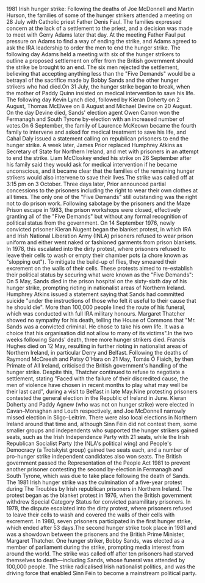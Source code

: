 1981 Irish hunger strike: Following the deaths of Joe McDonnell and Martin Hurson, the families of some of the hunger strikers attended a meeting on 28 July with Catholic priest Father Denis Faul. The families expressed concern at the lack of a settlement to the priest, and a decision was made to meet with Gerry Adams later that day. At the meeting Father Faul put pressure on Adams to find a way of ending the strike, and Adams agreed to ask the IRA leadership to order the men to end the hunger strike. The following day Adams held a meeting with six of the hunger strikers to outline a proposed settlement on offer from the British government should the strike be brought to an end. The six men rejected the settlement, believing that accepting anything less than the "Five Demands" would be a betrayal of the sacrifice made by Bobby Sands and the other hunger strikers who had died.On 31 July, the hunger strike began to break, when the mother of Paddy Quinn insisted on medical intervention to save his life. The following day Kevin Lynch died, followed by Kieran Doherty on 2 August, Thomas McElwee on 8 August and Michael Devine on 20 August. On the day Devine died, Sands' election agent Owen Carron won the Fermanagh and South Tyrone by-election with an increased number of votes.On 6 September, the family of Laurence McKeown became the fourth family to intervene and asked for medical treatment to save his life, and Cahal Daly issued a statement calling on republican prisoners to end the hunger strike. A week later, James Prior replaced Humphrey Atkins as Secretary of State for Northern Ireland, and met with prisoners in an attempt to end the strike. Liam McCloskey ended his strike on 26 September after his family said they would ask for medical intervention if he became unconscious, and it became clear that the families of the remaining hunger strikers would also intervene to save their lives.The strike was called off at 3:15 pm on 3 October. Three days later, Prior announced partial concessions to the prisoners including the right to wear their own clothes at all times. The only one of the "Five Demands" still outstanding was the right not to do prison work. Following sabotage by the prisoners and the Maze Prison escape in 1983, the prison workshops were closed, effectively granting all of the "Five Demands" but without any formal recognition of political status from the government. On 14 September 1976, newly convicted prisoner Kieran Nugent began the blanket protest, in which IRA and Irish National Liberation Army (INLA) prisoners refused to wear prison uniform and either went naked or fashioned garments from prison blankets. In 1978, this escalated into the dirty protest, where prisoners refused to leave their cells to wash or empty their chamber pots (a chore known as "slopping out"). To mitigate the build-up of flies, they smeared their excrement on the walls of their cells. These protests aimed to re-establish their political status by securing what were known as the "Five Demands": On 5 May, Sands died in the prison hospital on the sixty-sixth day of his hunger strike, prompting rioting in nationalist areas of Northern Ireland. Humphrey Atkins issued a statement saying that Sands had committed suicide "under the instructions of those who felt it useful to their cause that he should die". More than 100,000 people lined the route of his funeral, which was conducted with full IRA military honours. Margaret Thatcher showed no sympathy for his death, telling the House of Commons that "Mr. Sands was a convicted criminal. He chose to take his own life. It was a choice that his organisation did not allow to many of its victims".In the two weeks following Sands' death, three more hunger strikers died. Francis Hughes died on 12 May, resulting in further rioting in nationalist areas of Northern Ireland, in particular Derry and Belfast. Following the deaths of Raymond McCreesh and Patsy O'Hara on 21 May, Tomás Ó Fiaich, by then Primate of All Ireland, criticised the British government's handling of the hunger strike. Despite this, Thatcher continued to refuse to negotiate a settlement, stating "Faced with the failure of their discredited cause, the men of violence have chosen in recent months to play what may well be their last card", during a visit to Belfast in late May.Nine protesting prisoners contested the general election in the Republic of Ireland in June. Kieran Doherty and Paddy Agnew (who was not on hunger strike) were elected in Cavan–Monaghan and Louth respectively, and Joe McDonnell narrowly missed election in Sligo–Leitrim. There were also local elections in Northern Ireland around that time and, although Sinn Féin did not contest them, some smaller groups and independents who supported the hunger strikers gained seats, such as the Irish Independence Party with 21 seats, while the Irish Republican Socialist Party (the INLA's political wing) and People's Democracy (a Trotskyist group) gained two seats each, and a number of pro-hunger strike independent candidates also won seats. The British government passed the Representation of the People Act 1981 to prevent another prisoner contesting the second by-election in Fermanagh and South Tyrone, which was due to take place following the death of Sands. The 1981 Irish hunger strike was the culmination of a five-year protest during The Troubles by Irish republican prisoners in Northern Ireland. The protest began as the blanket protest in 1976, when the British government withdrew Special Category Status for convicted paramilitary prisoners. In 1978, the dispute escalated into the dirty protest, where prisoners refused to leave their cells to wash and covered the walls of their cells with excrement. In 1980, seven prisoners participated in the first hunger strike, which ended after 53 days.The second hunger strike took place in 1981 and was a showdown between the prisoners and the British Prime Minister, Margaret Thatcher. One hunger striker, Bobby Sands, was elected as a member of parliament during the strike, prompting media interest from around the world. The strike was called off after ten prisoners had starved themselves to death—including Sands, whose funeral was attended by 100,000 people. The strike radicalised Irish nationalist politics, and was the driving force that enabled Sinn Féin to become a mainstream political party.
